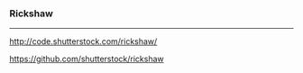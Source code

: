 ### Rickshaw
---

http://code.shutterstock.com/rickshaw/

https://github.com/shutterstock/rickshaw

